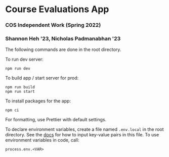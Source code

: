 # Course Evaluations App

### COS Independent Work (Spring 2022)

### Shannon Heh '23, Nicholas Padmanabhan '23

The following commands are done in the root directory.

To run dev server:

```
npm run dev
```

To build app / start server for prod:

```
npm run build
npm run start
```

To install packages for the app:

```
npm ci
```

For formatting, use Prettier with default settings.

To declare environment variables, create a file named `.env.local` in the root directory. See the [docs](https://nextjs.org/docs/basic-features/environment-variables#loading-environment-variables) for how to input key-value pairs in this file. To use environment variables in code, call:

```
process.env.<VAR>
```

